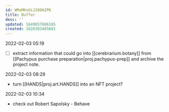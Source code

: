```yaml
---
id: WMaMKxUiJ200AZPK
title: Buffer
desc: ''
updated: 1649857886185
created: 1626303485681
---
```


2022-02-03 05:19
- [ ] extract information that could go into [[cerebrarium.botany]] from  [[Pachypus purchase preparation|proj.pachypus-prep]] and archive the project note.

2022-02-03 08:29
- turn [[HANDS|proj.art.HANDS]] into an NFT project?

2022-02-03 10:34
- check out Robert Sapolsky - Behave

